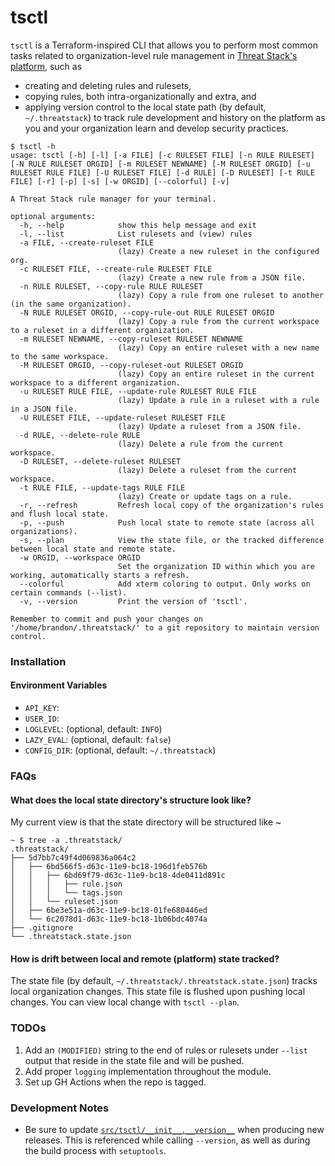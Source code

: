 tsctl
=====

`tsctl` is a Terraform-inspired CLI that allows you to perform most common tasks related to organization-level rule management in [Threat Stack's platform](https://www.threatstack.com/), such as

* creating and deleting rules and rulesets,
* copying rules, both intra-organizationally and extra, and
* applying version control to the local state path (by default, `~/.threatstack`) to track rule development and history on the platform as you and your organization learn and develop security practices.

```shell
$ tsctl -h
usage: tsctl [-h] [-l] [-a FILE] [-c RULESET FILE] [-n RULE RULESET] [-N RULE RULESET ORGID] [-m RULESET NEWNAME] [-M RULESET ORGID] [-u RULESET RULE FILE] [-U RULESET FILE] [-d RULE] [-D RULESET] [-t RULE FILE] [-r] [-p] [-s] [-w ORGID] [--colorful] [-v]

A Threat Stack rule manager for your terminal.

optional arguments:
  -h, --help            show this help message and exit
  -l, --list            List rulesets and (view) rules
  -a FILE, --create-ruleset FILE
                        (lazy) Create a new ruleset in the configured org.
  -c RULESET FILE, --create-rule RULESET FILE
                        (lazy) Create a new rule from a JSON file.
  -n RULE RULESET, --copy-rule RULE RULESET
                        (lazy) Copy a rule from one ruleset to another (in the same organization).
  -N RULE RULESET ORGID, --copy-rule-out RULE RULESET ORGID
                        (lazy) Copy a rule from the current workspace to a ruleset in a different organization.
  -m RULESET NEWNAME, --copy-ruleset RULESET NEWNAME
                        (lazy) Copy an entire ruleset with a new name to the same workspace.
  -M RULESET ORGID, --copy-ruleset-out RULESET ORGID
                        (lazy) Copy an entire ruleset in the current workspace to a different organization.
  -u RULESET RULE FILE, --update-rule RULESET RULE FILE
                        (lazy) Update a rule in a ruleset with a rule in a JSON file.
  -U RULESET FILE, --update-ruleset RULESET FILE
                        (lazy) Update a ruleset from a JSON file.
  -d RULE, --delete-rule RULE
                        (lazy) Delete a rule from the current workspace.
  -D RULESET, --delete-ruleset RULESET
                        (lazy) Delete a ruleset from the current workspace.
  -t RULE FILE, --update-tags RULE FILE
                        (lazy) Create or update tags on a rule.
  -r, --refresh         Refresh local copy of the organization's rules and flush local state.
  -p, --push            Push local state to remote state (across all organizations).
  -s, --plan            View the state file, or the tracked difference between local state and remote state.
  -w ORGID, --workspace ORGID
                        Set the organization ID within which you are working, automatically starts a refresh.
  --colorful            Add xterm coloring to output. Only works on certain commands (--list).
  -v, --version         Print the version of 'tsctl'.

Remember to commit and push your changes on '/home/brandon/.threatstack/' to a git repository to maintain version control.
```

### Installation

#### Environment Variables

* `API_KEY`:
* `USER_ID`: 
* `LOGLEVEL`: (optional, default: `INFO`)
* `LAZY_EVAL`: (optional, default: `false`)
* `CONFIG_DIR`: (optional, default: `~/.threatstack`)

### FAQs

#### What does the local state directory's structure look like?

My current view is that the state directory will be structured like ~
```text
~ $ tree -a .threatstack/
.threatstack/
├── 5d7bb7c49f4d069836a064c2
│   ├── 6bd566f5-d63c-11e9-bc18-196d1feb576b
│   │   ├── 6bd69f79-d63c-11e9-bc18-4de0411d891c
│   │   │   ├── rule.json
│   │   │   └── tags.json
│   │   └── ruleset.json
│   ├── 6be3e51a-d63c-11e9-bc18-01fe680446ed
│   └── 6c2078d1-d63c-11e9-bc18-1b06bdc4074a
├── .gitignore
└── .threatstack.state.json
```

#### How is drift between local and remote (platform) state tracked?

The state file (by default, `~/.threatstack/.threatstack.state.json`) tracks local organization changes. This state file is flushed upon pushing local changes. You can view local change with `tsctl --plan`.

### TODOs

1. Add an `(MODIFIED)` string to the end of rules or rulesets under `--list` output that reside in the state file and will be pushed.
2. Add proper `logging` implementation throughout the module.
3. Set up GH Actions when the repo is tagged.

### Development Notes

* Be sure to update [`src/tsctl/__init__.__version__`](src/tsctl/__init__.py) when producing new releases. This is referenced while calling `--version`, as well as during the build process with `setuptools`.